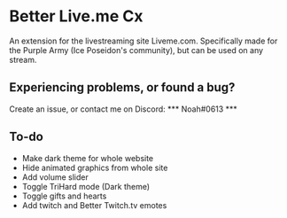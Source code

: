 # Better Live.me Cx
An extension for the livestreaming site Liveme.com. Specifically made for the Purple Army (Ice Poseidon's community), but can be used on any stream.

## Experiencing problems, or found a bug? 

Create an issue, or contact me on Discord: *** Noah#0613 ***

## To-do

- Make dark theme for whole website
- Hide animated graphics from whole site
- Add volume slider
- Toggle TriHard mode (Dark theme)
- Toggle gifts and hearts
- Add twitch and Better Twitch.tv emotes